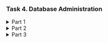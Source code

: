 ### Task 4.  Database Administration


<details><summary> Part 1 </summary>
    1. First, I download MySQL-Server.
    
    sudo apt upgrade
    sudo apt install mysql-server
    sudo mysql_secure_installation

</p>

2. Subject area: Schools.
    Tables: Schools, City, District, HeadTeacher.
    I go to MySQL-Serever under the user daria. I create a database and in it I create tables.
    
        sudo mysql -u daria

        mysql>
        CREATE DATABASE Schools;
        CREATE USER 'daria'@'localhost' IDENTIFIED BY '***';
        GRANT ALL PRIVILEGES ON testDB.* TO 'daria'@'localhost';
        FLUSH PRIVILEGES;  
        USE Schools;
    
    
 3. I fill tables with data for further work with them.

        mysql> CREATE TABLE City (
        -> id_city char(3), 
        -> name_city varchar(50), 
        -> primary key(id_sity));
  
        mysql> CREATE TABLE District (
        -> id_dist char(3), 
        -> name_dist varchar(30), 
        -> primary key(id_dist));
  
        mysql> CREATE TABLE HeadTeacher (
        -> ht_id int,
        -> surname varchar(15),
        -> name varchar(15),
        -> phone char(13),
        -> primary key (ht_id)
        -> );
  
        mysql> CREATE TABLE Schools (
        -> sch_id int,
        -> number varchar(3),
        -> id_city char(3),
        -> id_dist char(3),
        -> address varchar(50),
        -> phone char(13),
        -> ht_id int,
        -> primary key (sch_id),
        -> foreign key (id_city) references City(id_city),
        -> foreign key (id_dist) references District(id_dist),
        -> foreign key (ht_id) references HeadTeacher(ht_id)
        -> );
    
</p> <img src="https://github.com/Ponomarenko-Daria/DevOps_online_Avdeevka_2021Q4/blob/master/m4/Screenshots4/part1.1.jpg" width="500"> </p>
 
4. I create and execute an operator SELECT
</p> <img src="https://github.com/Ponomarenko-Daria/DevOps_online_Avdeevka_2021Q4/blob/master/m4/Screenshots4/part1.2.jpg" width="500"> </p>
</p> <img src="https://github.com/Ponomarenko-Daria/DevOps_online_Avdeevka_2021Q4/blob/master/m4/Screenshots4/part1.3.jpg" width="500"> </p>
</p> <img src="https://github.com/Ponomarenko-Daria/DevOps_online_Avdeevka_2021Q4/blob/master/m4/Screenshots4/part1.4.jpg" width="500"> </p>
</p> <img src="https://github.com/Ponomarenko-Daria/DevOps_online_Avdeevka_2021Q4/blob/master/m4/Screenshots4/part1.5.jpg" width="500"> </p>

5. SQL queries DDL, DML, DCL.

 DDL - Data Definition Language: CREATE, ALTER, DROP.
 DML – Data Manipulation Language: SELECT, INSERT, UPDATE, DELETE.
 DCL – Data Control Language: GRANT, REVOKE, DENY.
 
6. I create a database  of new user with different privileges. Connect to the database.
First, I creat a new user daria2.
</p> <img src="https://github.com/Ponomarenko-Daria/DevOps_online_Avdeevka_2021Q4/blob/master/m4/Screenshots4/part1.6.jpg" width="500"> </p>

Then I use the permissive privileges.
</p> <img src="https://github.com/Ponomarenko-Daria/DevOps_online_Avdeevka_2021Q4/blob/master/m4/Screenshots4/part1.7.jpg" width="500"> </p>
</p> <img src="https://github.com/Ponomarenko-Daria/DevOps_online_Avdeevka_2021Q4/blob/master/m4/Screenshots4/part1.8.jpg" width="500"> </p>

And testing another priveleges.
</p> <img src="https://github.com/Ponomarenko-Daria/DevOps_online_Avdeevka_2021Q4/blob/master/m4/Screenshots4/part1.9.jpg" width="500"> </p>
If there are insufficient privileges, an error is thrown.
</details>

<details><summary> Part 2 </summary>
1. I make backup of my database.
    
    mysqldump -u root -p Schools > backup.sql
    
<img src="https://github.com/Ponomarenko-Daria/DevOps_online_Avdeevka_2021Q4/blob/master/m4/Screenshots4/part2.1.jpg" width="700"> </p>

 And then I make some change on my database.
</p> <img src="https://github.com/Ponomarenko-Daria/DevOps_online_Avdeevka_2021Q4/blob/master/m4/Screenshots4/part2.2.jpg" width="300"> </p> 

Restoring a database from backup.
</p> <img src="https://github.com/Ponomarenko-Daria/DevOps_online_Avdeevka_2021Q4/blob/master/m4/Screenshots4/part2.3.jpg" width="500"> </p> 

2.Transfer your local database to RDS AWS.

</details>

<details><summary> Part 3 </summary>
    1. I create an Amazon DynamoDB table.
    </p> <img src="https://github.com/Ponomarenko-Daria/DevOps_online_Avdeevka_2021Q4/blob/master/m4/Screenshots4/part3.1.jpg" width="500"> </p> 
    Then I add items in my table.
    </p> <img src="https://github.com/Ponomarenko-Daria/DevOps_online_Avdeevka_2021Q4/blob/master/m4/Screenshots4/part3.2.jpg" width="500"> </p> 
    Query an Amazon DynamoDB table using Query and Scan.
    </p> <img src="https://github.com/Ponomarenko-Daria/DevOps_online_Avdeevka_2021Q4/blob/master/m4/Screenshots4/part3.3.jpg" width="500"> </p> 
</details>
